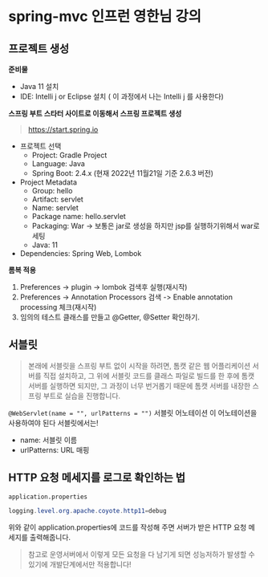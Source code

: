 # spring-mvc 인프런 영한님 강의
## 프로젝트 생성
**준비물**
- Java 11 설치
- IDE: Intelli j or Eclipse 설치
( 이 과정에서 나는 Intelli j 를 사용한다)

**스프링 부트 스타터 사이트로 이동해서 스프링 프로젝트 생성**
> https://start.spring.io

- 프로젝트 선택
  - Project: Gradle Project
  - Language: Java
  - Spring Boot: 2.4.x
  (현재 2022년 11월21일 기준 2.6.3 버전)
- Project Metadata
  - Group: hello
  - Artifact: servlet
  - Name: servlet
  - Package name: hello.servlet
  - Packaging: War -> 보통은 jar로 생성을 하지만 jsp를 실행하기위해서 war로 세팅
  - Java: 11
- Dependencies: Spring Web, Lombok

**롬복 적용**
1. Preferences -> plugin -> lombok 검색후 실행(재시작)
2. Preferences -> Annotation Processors 검색 -> Enable annotation processing 체크(재시작)
3. 임의의 테스트 클래스를 만들고 @Getter, @Setter 확인하기.

## 서블릿
> 본래에 서블릿을 스프링 부트 없이 시작을 하려면, 톰캣 같은 웹 어플리케이션 서버를 직접 설치하고,
그 위에 서블릿 코드를 클래스 파일로 빌드를 한 후에 톰캣 서버를 실행하면 되지만,
그 과정이 너무 번거롭기 때문에 톰캣 서버를 내장한 스프링 부트로 실습을 진행합니다.

`@WebServlet(name = "", urlPatterns = "")` 서블릿 어노테이션
이 어노테이션을 사용하여야 된다 서블릿에서는!
- name: 서블릿 이름
- urlPatterns: URL 매핑

## HTTP 요청 메세지를 로그로 확인하는 법
`application.properties` 
```java
logging.level.org.apache.coyote.http11=debug
```
위와 같이 application.properties에 코드를 작성해 주면 
서버가 받은 HTTP 요청 메세지를 출력해줍니다.
> 참고로 운영서버에서 이렇게 모든 요청을 다 남기게 되면 성능저하가 발생할 수 있기에 개발단계에서만 적용합니다!
